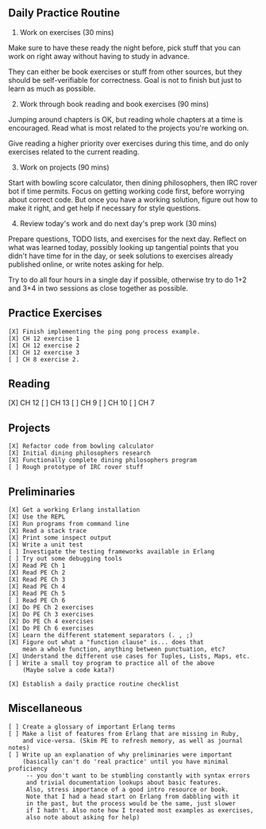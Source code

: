 ## Daily Practice Routine

1. Work on exercises (30 mins)

Make sure to have these ready the night before, pick stuff
that you can work on right away without having to study 
in advance. 

They can either be book exercises or stuff
from other sources, but they should be self-verifiable
for correctness. Goal is not to finish but just to 
learn as much as possible.

2. Work through book reading and book exercises (90 mins)

Jumping around chapters is OK, but reading whole chapters
at a time is encouraged. Read what is most related to
the projects you're working on. 

Give reading a higher priority over exercises during this 
time, and do only exercises related to the current reading.

3. Work on projects (90 mins)

Start with bowling score calculator, then dining philosophers,
then IRC rover bot if time permits. Focus on getting working
code first, before worrying about correct code. But once you
have a working solution, figure out how to make it right,
and get help if necessary for style questions.

4. Review today's work and do next day's prep work (30 mins)

Prepare questions, TODO lists, and exercises for the next
day. Reflect on what was learned today, possibly looking
up tangential points that you didn't have time for in the
day, or seek solutions to exercises already published online,
or write notes asking for help. 

Try to do all four hours in a single day if possible,
otherwise try to do 1+2 and 3+4 in two sessions as close
together as possible.

## Practice Exercises

```
[X] Finish implementing the ping pong process example.
[X] CH 12 exercise 1
[X] CH 12 exercise 2
[X] CH 12 exercise 3
[ ] CH 8 exercise 2.
```

## Reading

[X] CH 12
[ ] CH 13
[ ] CH 9
[ ] CH 10
[ ] CH 7

## Projects

```
[X] Refactor code from bowling calculator
[X] Initial dining philosophers research
[X] Functionally complete dining philosophers program
[ ] Rough prototype of IRC rover stuff 
```


## Preliminaries

```
[X] Get a working Erlang installation
[X] Use the REPL
[X] Run programs from command line
[X] Read a stack trace
[X] Print some inspect output
[X] Write a unit test
[ ] Investigate the testing frameworks available in Erlang
[ ] Try out some debugging tools
[X] Read PE Ch 1
[X] Read PE Ch 2
[X] Read PE Ch 3
[X] Read PE Ch 4
[X] Read PE Ch 5
[ ] Read PE Ch 6
[X] Do PE Ch 2 exercises
[X] Do PE Ch 3 exercises
[X] Do PE Ch 4 exercises
[X] Do PE Ch 6 exercises
[X] Learn the different statement separators (. , ;)
[X] Figure out what a "function clause" is... does that
    mean a whole function, anything between punctuation, etc?
[X] Understand the different use cases for Tuples, Lists, Maps, etc.
[ ] Write a small toy program to practice all of the above
    (Maybe solve a code kata?)

[X] Establish a daily practice routine checklist
```

## Miscellaneous

```
[ ] Create a glossary of important Erlang terms
[ ] Make a list of features from Erlang that are missing in Ruby,
    and vice-versa. (Skim PE to refresh memory, as well as journal notes)
[ ] Write up an explanation of why preliminaries were important
    (basically can't do 'real practice' until you have minimal proficiency
     -- you don't want to be stumbling constantly with syntax errors
     and trivial documentation lookups about basic features.
     Also, stress importance of a good intro resource or book.
     Note that I had a head start on Erlang from dabbling with it
     in the past, but the process would be the same, just slower
     if I hadn't. Also note how I treated most examples as exercises,
     also note about asking for help)
```
